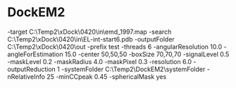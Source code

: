 # DockEM2
-target C:\Temp2\xDock\0420\in\emd_1997.map -search C:\Temp2\xDock\0420\in\EL-int-start6.pdb -outputFolder C:\Temp2\xDock\0420\out -prefix test -threads 6 -angularResolution 10.0 -angleForEstimation 15.0 -center 50,50,50 -boxSize 70,70,70  -signalLevel 0.5 -maskLevel 0.2 -maskRadius 4.0 -maskPixel 0.3 -resolution 6.0 -outputReduction 1 -systemFolder C:\Temp2\DockEM2\systemFolder -nRelativeInfo 25 -minCCpeak 0.45 -sphericalMask yes
